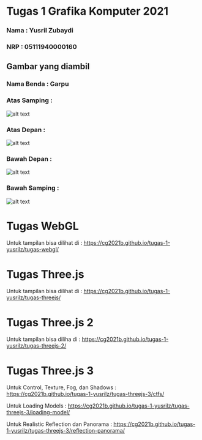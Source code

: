 # Tugas 1 Grafika Komputer 2021
### Nama  : Yusril Zubaydi
### NRP   : 05111940000160

## Gambar yang diambil
### Nama Benda : Garpu
### Atas Samping :
![alt text](https://cdn.discordapp.com/attachments/530728480602718216/889844716772950096/IMG_20210921_190025.jpg)
### Atas Depan :
![alt text](https://cdn.discordapp.com/attachments/530728480602718216/889844716487725076/IMG_20210921_190044.jpg)
### Bawah Depan :
![alt text](https://cdn.discordapp.com/attachments/530728480602718216/889844715799871518/IMG_20210921_190110.jpg)
### Bawah Samping :
![alt text](https://cdn.discordapp.com/attachments/530728480602718216/889844716156370994/IMG_20210921_190100.jpg)

# Tugas WebGL
Untuk tampilan bisa dilihat di : https://cg2021b.github.io/tugas-1-yusrilz/tugas-webgl/

# Tugas Three.js
Untuk tampilan bisa dilihat di : https://cg2021b.github.io/tugas-1-yusrilz/tugas-threejs/

# Tugas Three.js 2
Untuk tampilan bisa diliha di : https://cg2021b.github.io/tugas-1-yusrilz/tugas-threejs-2/

# Tugas Three.js 3
Untuk Control, Texture, Fog, dan Shadows : https://cg2021b.github.io/tugas-1-yusrilz/tugas-threejs-3/ctfs/

Untuk Loading Models : https://cg2021b.github.io/tugas-1-yusrilz/tugas-threejs-3/loading-model/

Untuk Realistic Reflection dan Panorama : https://cg2021b.github.io/tugas-1-yusrilz/tugas-threejs-3/reflection-panorama/
